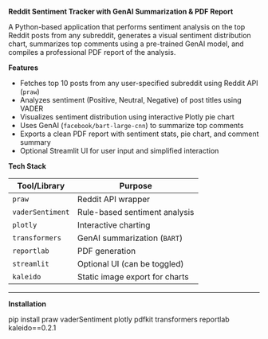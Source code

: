 **Reddit Sentiment Tracker with GenAI Summarization & PDF Report**

A Python-based application that performs sentiment analysis on the top Reddit posts from any subreddit, generates a visual sentiment distribution chart, summarizes top comments using a pre-trained GenAI model, and compiles a professional PDF report of the analysis.


**Features**

- Fetches top 10 posts from any user-specified subreddit using Reddit API (`praw`)
- Analyzes sentiment (Positive, Neutral, Negative) of post titles using VADER
- Visualizes sentiment distribution using interactive Plotly pie chart
- Uses GenAI (`facebook/bart-large-cnn`) to summarize top comments
- Exports a clean PDF report with sentiment stats, pie chart, and comment summary
- Optional Streamlit UI for user input and simplified interaction

**Tech Stack**

| Tool/Library      | Purpose                                 |
|------------------|-----------------------------------------|
| `praw`            | Reddit API wrapper                      |
| `vaderSentiment`  | Rule-based sentiment analysis           |
| `plotly`          | Interactive charting                    |
| `transformers`    | GenAI summarization (`BART`)            |
| `reportlab`       | PDF generation                          |
| `streamlit`       | Optional UI (can be toggled)            |
| `kaleido`         | Static image export for charts          |

---

**Installation**

pip install praw vaderSentiment plotly pdfkit transformers reportlab kaleido==0.2.1
